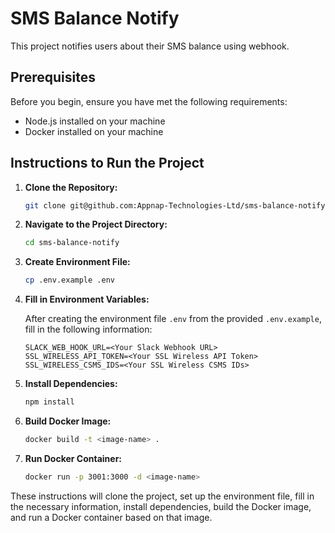 # SMS Balance Notify

This project notifies users about their SMS balance using webhook.

## Prerequisites

Before you begin, ensure you have met the following requirements:

- Node.js installed on your machine
- Docker installed on your machine

## Instructions to Run the Project

1. **Clone the Repository:**
    ```bash
    git clone git@github.com:Appnap-Technologies-Ltd/sms-balance-notify.git
    ```

2. **Navigate to the Project Directory:**
    ```bash
    cd sms-balance-notify
    ```

3. **Create Environment File:**
    ```bash
    cp .env.example .env
    ```

4. **Fill in Environment Variables:**

   After creating the environment file `.env` from the provided `.env.example`, fill in the following information:

    ```plaintext
    SLACK_WEB_HOOK_URL=<Your Slack Webhook URL>
    SSL_WIRELESS_API_TOKEN=<Your SSL Wireless API Token>
    SSL_WIRELESS_CSMS_IDS=<Your SSL Wireless CSMS IDs>
    ```
5. **Install Dependencies:**
    ```bash
    npm install
    ```

6. **Build Docker Image:**
    ```bash
    docker build -t <image-name> .
    ```

7. **Run Docker Container:**
    ```bash
    docker run -p 3001:3000 -d <image-name>
    ```

These instructions will clone the project, set up the environment file, fill in the necessary information, install dependencies, build the Docker image, and run a Docker container based on that image.
